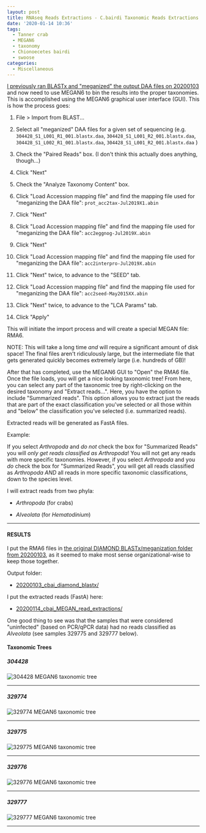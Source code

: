 ```yaml
---
layout: post
title: RNAseq Reads Extractions - C.bairdi Taxonomic Reads Extractions with MEGAN6 on swoose
date: '2020-01-14 10:36'
tags:
  - Tanner crab
  - MEGAN6
  - taxonomy
  - Chionoecetes bairdi
  - swoose
categories:
  - Miscellaneous
---
```

[I previously ran BLASTx and "meganized" the output DAA files on 20200103](https://robertslab.github.io/sams-notebook/2020/01/03/Transcriptome-Annotation-C.bairdi-Using-DIAMOND-BLASTx-on-Mox-and-MEGAN6-Meganizer.html) and now need to use MEGAN6 to bin the results into the proper taxonomies. This is accomplished using the MEGAN6 graphical user interface (GUI). This is how the process goes:

1. File > Import from BLAST...

2. Select all "meganized" DAA files for a given set of sequencing (e.g. `304428_S1_L001_R1_001.blastx.daa`, `304428_S1_L001_R2_001.blastx.daa`, `304428_S1_L002_R1_001.blastx.daa`, `304428_S1_L001_R2_001.blastx.daa` )

3. Check the "Paired Reads" box. (I don't think this actually does anything, though...)

4. Click "Next"

5. Check the "Analyze Taxonomy Content" box.

6. Click "Load Accession mapping file" and find the mapping file used for "meganizing the DAA file": `prot_acc2tax-Jul2019X1.abin`

7. Click "Next"

8. Click "Load Accession mapping file" and find the mapping file used for "meganizing the DAA file": `acc2eggnog-Jul2019X.abin`

9. Click "Next"

10. Click "Load Accession mapping file" and find the mapping file used for "meganizing the DAA file": `acc2interpro-Jul2019X.abin`

11. Click "Next" twice, to advance to the "SEED" tab.

12. Click "Load Accession mapping file" and find the mapping file used for "meganizing the DAA file": `acc2seed-May2015XX.abin`

13. Click "Next" twice, to advance to the "LCA Params" tab.

14. Click "Apply"

This will initiate the import process and will create a special MEGAN file: RMA6.

NOTE: This will take a long time _and_ will require a significant amount of disk space! The final files aren't ridiculously large, but the intermediate file that gets generated quickly becomes extremely large (i.e. hundreds of GB)!


After that has completed, use the MEGAN6 GUI to "Open" the RMA6 file. Once the file loads, you will get a nice looking taxonomic tree! From here, you can select any part of the taxonomic tree by right-clicking on the desired taxonomy and "Extract reads...". Here, you have the option to include "Summarized reads". This option allows you to extract just the reads that are part of the exact classification you've selected or all those within and "below" the classification you've selected (i.e. summarized reads).

Extracted reads will be generated as FastA files.

Example:

If you select _Arthropoda_ and _do not_ check the box for "Summarized Reads" you will _only get reads classified as Arthropoda_! You will not get any reads with more specific taxonomies. However, if you select _Arthropoda_ and you _do_ check the box for "Summarized Reads", you will get all reads classified as _Arthropoda_ _AND_ all reads in more specific taxonomic classifications, down to the species level.

I will extract reads from two phyla:

- _Arthropoda_ (for crabs)

- _Alveolata_ (for _Hematodinium_)

---

#### RESULTS

I put the RMA6 files in [the original DIAMOND BLASTx/meganization folder from 20200103](https://robertslab.github.io/sams-notebook/2020/01/03/Transcriptome-Annotation-C.bairdi-Using-DIAMOND-BLASTx-on-Mox-and-MEGAN6-Meganizer.html), as it seemed to make most sense organizational-wise to keep those together.

Output folder:

- [20200103_cbai_diamond_blastx/](https://gannet.fish.washington.edu/Atumefaciens/20200103_cbai_diamond_blastx/)


I put the extracted reads (FastA) here:

- [20200114_cbai_MEGAN_read_extractions/](https://gannet.fish.washington.edu/Atumefaciens/20200114_cbai_MEGAN_read_extractions/)


One good thing to see was that the samples that were considered "uninfected" (based on PCR/qPCR data) had no reads classified as _Alveolata_ (see samples 329775 and 329777 below).


#### Taxonomic Trees

##### 304428

![304428 MEGAN6 taxonomic tree](https://github.com/RobertsLab/sams-notebook/blob/master/images/screencaps/20200103_cbai_diamond_blastx_MEGAN_import_304428.png?raw=true)

---

##### 329774

![329774 MEGAN6 taxonomic tree](https://github.com/RobertsLab/sams-notebook/blob/master/images/screencaps/20200103_cbai_diamond_blastx_MEGAN_import_329774.png?raw=true)

---

##### 329775

![329775 MEGAN6 taxonomic tree](https://github.com/RobertsLab/sams-notebook/blob/master/images/screencaps/20200103_cbai_diamond_blastx_MEGAN_import_329775.png?raw=true)

---

##### 329776

![329776 MEGAN6 taxonomic tree](https://github.com/RobertsLab/sams-notebook/blob/master/images/screencaps/20200103_cbai_diamond_blastx_MEGAN_import_329776.png?raw=true)

---

##### 329777

![329777 MEGAN6 taxonomic tree](https://github.com/RobertsLab/sams-notebook/blob/master/images/screencaps/20200103_cbai_diamond_blastx_MEGAN_import_329777.png?raw=true)

---
